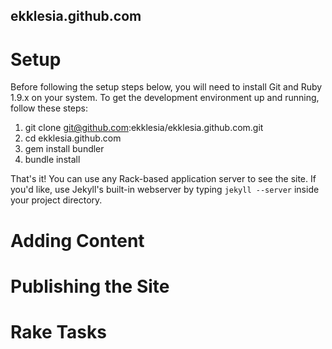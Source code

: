ekklesia.github.com
-------------------

Setup
=====

Before following the setup steps below, you will need to install Git and Ruby 1.9.x on your system. To get the development environment up and running, follow these steps:

1. git clone git@github.com:ekklesia/ekklesia.github.com.git
2. cd ekklesia.github.com
3. gem install bundler
4. bundle install

That's it! You can use any Rack-based application server to see the site. If you'd like, use Jekyll's built-in webserver by typing ```jekyll --server``` inside your project directory.

Adding Content
==============


Publishing the Site
===================


Rake Tasks
==========
